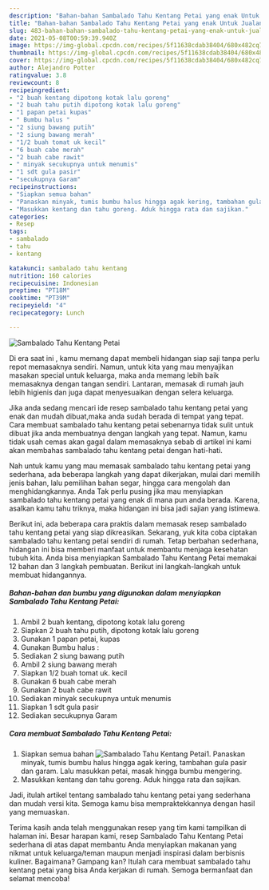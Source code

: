 ```yaml
---
description: "Bahan-bahan Sambalado Tahu Kentang Petai yang enak Untuk Jualan"
title: "Bahan-bahan Sambalado Tahu Kentang Petai yang enak Untuk Jualan"
slug: 483-bahan-bahan-sambalado-tahu-kentang-petai-yang-enak-untuk-jualan
date: 2021-05-08T00:59:39.940Z
image: https://img-global.cpcdn.com/recipes/5f11638cdab38404/680x482cq70/sambalado-tahu-kentang-petai-foto-resep-utama.jpg
thumbnail: https://img-global.cpcdn.com/recipes/5f11638cdab38404/680x482cq70/sambalado-tahu-kentang-petai-foto-resep-utama.jpg
cover: https://img-global.cpcdn.com/recipes/5f11638cdab38404/680x482cq70/sambalado-tahu-kentang-petai-foto-resep-utama.jpg
author: Alejandro Potter
ratingvalue: 3.8
reviewcount: 8
recipeingredient:
- "2 buah kentang dipotong kotak lalu goreng"
- "2 buah tahu putih dipotong kotak lalu goreng"
- "1 papan petai kupas"
- " Bumbu halus "
- "2 siung bawang putih"
- "2 siung bawang merah"
- "1/2 buah tomat uk kecil"
- "6 buah cabe merah"
- "2 buah cabe rawit"
- " minyak secukupnya untuk menumis"
- "1 sdt gula pasir"
- "secukupnya Garam"
recipeinstructions:
- "Siapkan semua bahan"
- "Panaskan minyak, tumis bumbu halus hingga agak kering, tambahan gula pasir dan garam. Lalu masukkan petai, masak hingga bumbu mengering."
- "Masukkan kentang dan tahu goreng. Aduk hingga rata dan sajikan."
categories:
- Resep
tags:
- sambalado
- tahu
- kentang

katakunci: sambalado tahu kentang 
nutrition: 160 calories
recipecuisine: Indonesian
preptime: "PT18M"
cooktime: "PT39M"
recipeyield: "4"
recipecategory: Lunch

---
```



![Sambalado Tahu Kentang Petai](https://img-global.cpcdn.com/recipes/5f11638cdab38404/680x482cq70/sambalado-tahu-kentang-petai-foto-resep-utama.jpg)

Di era  saat ini , kamu memang dapat membeli hidangan siap saji tanpa perlu repot memasaknya sendiri. Namun, untuk kita yang mau menyajikan masakan special untuk keluarga, maka anda memang lebih baik memasaknya dengan tangan sendiri. Lantaran, memasak di rumah jauh lebih higienis dan juga dapat menyesuaikan dengan selera keluarga.

Jika anda sedang mencari ide resep sambalado tahu kentang petai yang enak dan mudah dibuat,maka anda sudah berada di tempat yang tepat. Cara membuat sambalado tahu kentang petai  sebenarnya tidak sulit untuk dibuat jika anda membuatnya dengan langkah yang tepat. Namun, kamu tidak usah cemas akan gagal dalam memasaknya 
sebab di artikel ini kami akan membahas sambalado tahu kentang petai dengan hati-hati.  



Nah untuk kamu yang mau memasak sambalado tahu kentang petai yang sederhana, ada beberapa langkah yang dapat dikerjakan, mulai dari memilih jenis bahan, lalu pemilihan bahan segar, hingga cara mengolah dan menghidangkannya. Anda Tak perlu pusing jika mau menyiapkan sambalado tahu kentang petai yang enak di mana pun anda berada. Karena, asalkan kamu  tahu triknya, maka hidangan ini bisa jadi sajian yang istimewa.

Berikut ini, ada beberapa cara praktis  dalam memasak resep sambalado tahu kentang petai yang siap dikreasikan. Sekarang, yuk kita coba ciptakan sambalado tahu kentang petai sendiri di rumah. Tetap berbahan sederhana, hidangan ini bisa memberi manfaat untuk membantu menjaga kesehatan tubuh kita. Anda bisa menyiapkan Sambalado Tahu Kentang Petai memakai 12 bahan dan 3 langkah pembuatan. Berikut ini langkah-langkah untuk membuat hidangannya.

<!--inarticleads1-->

##### Bahan-bahan dan bumbu yang digunakan dalam menyiapkan Sambalado Tahu Kentang Petai:

1. Ambil 2 buah kentang, dipotong kotak lalu goreng
1. Siapkan 2 buah tahu putih, dipotong kotak lalu goreng
1. Gunakan 1 papan petai, kupas
1. Gunakan  Bumbu halus :
1. Sediakan 2 siung bawang putih
1. Ambil 2 siung bawang merah
1. Siapkan 1/2 buah tomat uk. kecil
1. Gunakan 6 buah cabe merah
1. Gunakan 2 buah cabe rawit
1. Sediakan  minyak secukupnya untuk menumis
1. Siapkan 1 sdt gula pasir
1. Sediakan secukupnya Garam




<!--inarticleads2-->

##### Cara membuat Sambalado Tahu Kentang Petai:

1. Siapkan semua bahan
<img src="https://img-global.cpcdn.com/steps/339b3101ff3b4ac0/160x128cq70/sambalado-tahu-kentang-petai-langkah-memasak-1-foto.jpg" alt="Sambalado Tahu Kentang Petai">1. Panaskan minyak, tumis bumbu halus hingga agak kering, tambahan gula pasir dan garam. Lalu masukkan petai, masak hingga bumbu mengering.
1. Masukkan kentang dan tahu goreng. Aduk hingga rata dan sajikan.




Jadi, itulah artikel tentang  sambalado tahu kentang petai  yang sederhana dan mudah versi kita. Semoga kamu bisa mempraktekkannya dengan hasil yang memuaskan. 

Terima kasih anda telah menggunakan resep yang tim kami tampilkan di halaman ini. Besar harapan kami, resep  Sambalado Tahu Kentang Petai sederhana di atas dapat membantu Anda menyiapkan makanan yang nikmat untuk keluarga/teman maupun menjadi inspirasi dalam berbisnis kuliner. Bagaimana? Gampang kan? Itulah cara membuat sambalado tahu kentang petai yang bisa Anda kerjakan di rumah. Semoga bermanfaat dan selamat mencoba!

